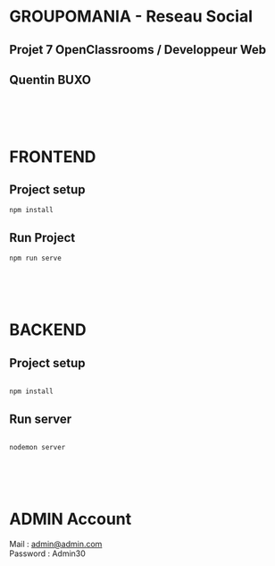 # GROUPOMANIA - Reseau Social

## Projet 7 OpenClassrooms / Developpeur Web

## Quentin BUXO

</br>
</br>
</br>

# FRONTEND

## Project setup

```
npm install
```

## Run Project

```
npm run serve

```
</br>
</br>
</br>

# BACKEND

## Project setup
```

npm install

```

## Run server
```

nodemon server

```
</br>
</br>
</br>

# ADMIN Account

Mail : admin@admin.com</br>
Password : Admin30

